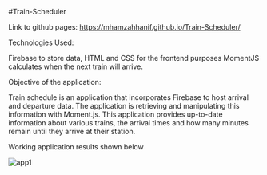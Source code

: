 #Train-Scheduler

Link to github pages: https://mhamzahhanif.github.io/Train-Scheduler/ 

Technologies Used: 

Firebase to store data,
HTML and CSS for the frontend purposes
MomentJS calculates when the next train will arrive.

Objective of the application:

Train schedule is an application that incorporates Firebase to host arrival and departure data.
The application is retrieving and manipulating this information with Moment.js.
This application provides up-to-date information about various trains, the arrival times and how many minutes remain until they arrive at their station.

Working application results shown below

![app1](https://github.com/mhamzahhanif/Train-Scheduler/blob/master/assets/images/working1.PNG)
